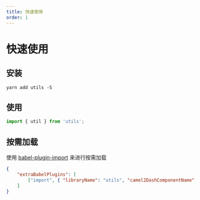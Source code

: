 ```yaml
---
title: 快速使用
order: 1
---
```


# 快速使用

## 安装

```shell
yarn add utils -S
```

## 使用

```js
import { util } from 'utils';
```

## 按需加载

使用 [babel-plugin-import](https://github.com/ant-design/babel-plugin-import) 来进行按需加载

```json
{
    "extraBabelPlugins": [
        ["import", { "libraryName": "utils", "camel2DashComponentName": false }, "utils"]
    ]
}
```
